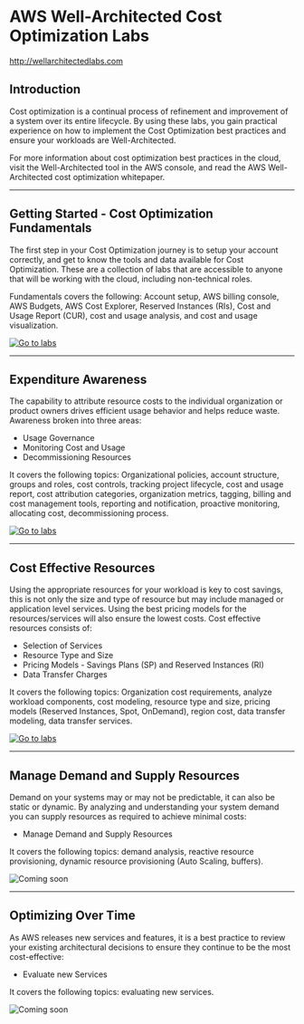 # AWS Well-Architected Cost Optimization Labs
http://wellarchitectedlabs.com 

## Introduction

Cost optimization is a continual process of refinement and improvement of a system over its entire lifecycle. By using these labs, you gain practical experience on how to implement the Cost Optimization best practices and ensure your workloads are Well-Architected.

For more information about cost optimization best practices in the cloud, visit the Well-Architected tool in the AWS console, and read the AWS Well-Architected cost optimization whitepaper.

---

## Getting Started - Cost Optimization Fundamentals
The first step in your Cost Optimization journey is to setup your account correctly, and get to know the tools and data available for Cost Optimization. These are a collection of labs that are accessible to anyone that will be working with the cloud, including non-technical roles.

Fundamentals covers the following: Account setup, AWS billing console, AWS Budgets, AWS Cost Explorer, Reserved Instances (RIs), Cost and Usage Report (CUR), cost and usage analysis, and cost and usage visualization.

[![Go to labs](../common/images/gotolabs.png)](Fundamentals.md)

---

## Expenditure Awareness
The capability to attribute resource costs to the individual organization or product owners drives efficient usage behavior and helps reduce waste. Awareness broken into three areas: 

 - Usage Governance
 - Monitoring Cost and Usage
 - Decommissioning Resources

It covers the following topics: Organizational policies, account structure, groups and roles, cost controls, tracking project lifecycle, cost and usage report, cost attribution categories, organization metrics, tagging, billing and cost management tools, reporting and notification, proactive monitoring, allocating cost, decommissioning process.

[![Go to labs](../common/images/gotolabs.png)](ExpenditureAwareness.md)

---

## Cost Effective Resources
Using the appropriate resources for your workload is key to cost savings, this is not only the size and type of resource but may include managed or application level services. Using the best pricing models for the resources/services will also ensure the lowest costs. Cost effective resources consists of:

 - Selection of Services
 - Resource Type and Size
 - Pricing Models - Savings Plans (SP) and Reserved Instances (RI)
 - Data Transfer Charges

It covers the following topics: Organization cost requirements, analyze workload components, cost modeling, resource type and size, pricing models (Reserved Instances, Spot, OnDemand), region cost, data transfer modeling, data transfer services.

[![Go to labs](../common/images/gotolabs.png)](CostEffectiveResources.md)

---

## Manage Demand and Supply Resources
Demand on your systems may or may not be predictable, it can also be static or dynamic. By analyzing and understanding your system demand you can supply resources as required to achieve minimal costs:

 - Manage Demand and Supply Resources

It covers the following topics: demand analysis, reactive resource provisioning, dynamic resource provisioning (Auto Scaling, buffers).

![Coming soon](../common/images/comingsoon.png)

---

## Optimizing Over Time
As AWS releases new services and features, it is a best practice to review your existing architectural decisions to ensure they continue to be the most cost-effective:

 - Evaluate new Services

It covers the following topics: evaluating new services.

![Coming soon](../common/images/comingsoon.png)



